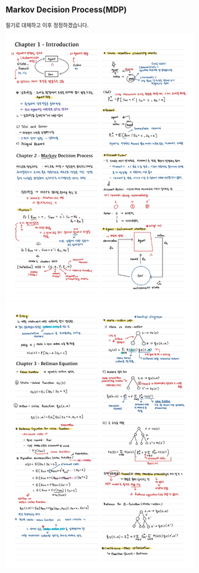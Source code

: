 ## Markov Decision Process(MDP)

필기로 대체하고 이후 정정하겠습니다.

![](assets/note_1.jpg)
![](assets/note_2.jpg)

